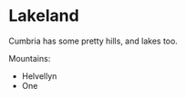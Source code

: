 Lakeland  
========   
  
Cumbria has some pretty hills, and lakes too.

Mountains:
* Helvellyn
* One
